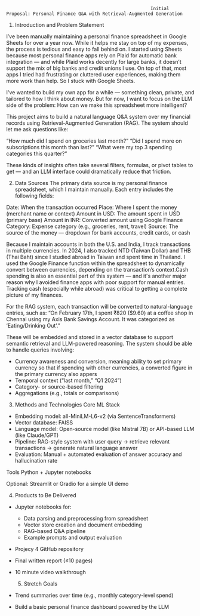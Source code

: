                                                           Initial Proposal: Personal Finance Q&A with Retrieval-Augmented Generation
1. Introduction and Problem Statement

I’ve been manually maintaining a personal finance spreadsheet in Google Sheets for over a year now. While it helps me stay on top of my expenses, the process is tedious and easy to fall behind on. I started using Sheets because most personal finance apps rely on Plaid for automatic bank integration — and while Plaid works decently for large banks, it doesn’t support the mix of big banks and credit unions I use. On top of that, most apps I tried had frustrating or cluttered user experiences, making them more work than help. So I stuck with Google Sheets.

I've wanted to build my own app for a while — something clean, private, and tailored to how I think about money. But for now, I want to focus on the LLM side of the problem: How can we make this spreadsheet more intelligent?

This project aims to build a natural language Q&A system over my financial records using Retrieval-Augmented Generation (RAG). The system should let me ask questions like:

“How much did I spend on groceries last month?”
“Did I spend more on subscriptions this month than last?”
“What were my top 3 spending categories this quarter?”

These kinds of insights often take several filters, formulas, or pivot tables to get — and an LLM interface could dramatically reduce that friction.



2. Data Sources
The primary data source is my personal finance spreadsheet, which I maintain manually. Each entry includes the following fields:

Date: When the transaction occurred
Place: Where I spent the money (merchant name or context)
Amount in USD: The amount spent in USD (primary base)
Amount in INR: Converted amount using Google Finance
Category: Expense category (e.g., groceries, rent, travel)
Source: The source of the money — dropdown for bank accounts, credit cards, or cash

Because I maintain accounts in both the U.S. and India, I track transactions in multiple currencies. In 2024, I also tracked NTD (Taiwan Dollar) and THB (Thai Baht) since I studied abroad in Taiwan and spent time in Thailand. I used the Google Finance function within the spreadsheet to dynamically convert between currencies, depending on the transaction’s context.Cash spending is also an essential part of this system — and it's another major reason why I avoided finance apps with poor support for manual entries. Tracking cash (especially while abroad) was critical to getting a complete picture of my finances.

For the RAG system, each transaction will be converted to natural-language entries, such as:
“On February 17th, I spent ₹820 ($9.60) at a coffee shop in Chennai using my Axis Bank Savings Account. It was categorized as ‘Eating/Drinking Out’.”

These will be embedded and stored in a vector database to support semantic retrieval and LLM-powered reasoning. The system should be able to handle queries involving:
- Currency awareness and conversion, meaning ability to set primary currency so that if spending with other currencies, a converted figure in the primary currency also appers
- Temporal context (“last month,” “Q1 2024”)
- Category- or source-based filtering
- Aggregations (e.g., totals or comparisons)



3. Methods and Technologies
Core ML Stack
- Embedding model: all-MiniLM-L6-v2 (via SentenceTransformers)
- Vector database: FAISS
- Language model: Open-source model (like Mistral 7B) or API-based LLM (like Claude/GPT)
- Pipeline: RAG-style system with user query → retrieve relevant transactions → generate natural language answer
- Evaluation: Manual + automated evaluation of answer accuracy and hallucination rate

Tools
Python + Jupyter notebooks

Optional: Streamlit or Gradio for a simple UI demo



4. Products to Be Delivered
- Jupyter notebooks for:
    - Data parsing and preprocessing from spreadsheet
    - Vector store creation and document embedding
    - RAG-based Q&A pipeline
    - Example prompts and output evaluation
- Projecy 4 GitHub repository
- Final written report (≤10 pages)
- 10 minute video walkthrough



  5. Stretch Goals
- Trend summaries over time (e.g., monthly category-level spend)
- Build a basic personal finance dashboard powered by the LLM
